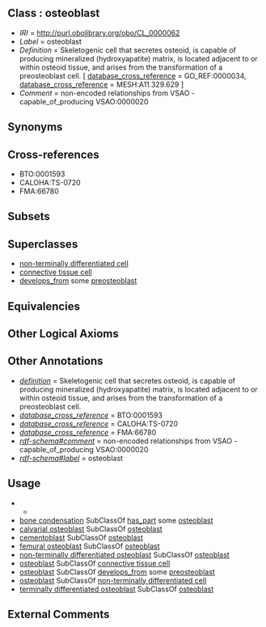 
## Class : osteoblast

 * *IRI* = http://purl.obolibrary.org/obo/CL_0000062
 * *Label* = osteoblast
 * *Definition* = Skeletogenic cell that secretes osteoid, is capable of producing mineralized (hydroxyapatite) matrix, is located adjacent to or within osteoid tissue, and arises from the transformation of a preosteoblast cell. [ [database_cross_reference](../../ef/oboInOwl#hasDbXref.md) = GO_REF:0000034, [database_cross_reference](../../ef/oboInOwl#hasDbXref.md) = MESH:A11.329.629 ]
 * *Comment* = non-encoded relationships from VSAO - capable_of_producing VSAO:0000020

## Synonyms


## Cross-references

 * BTO:0001593
 * CALOHA:TS-0720
 * FMA:66780

## Subsets


## Superclasses

 * [non-terminally differentiated cell](../../CL/55/CL_0000055.md)
 * [connective tissue cell](../../CL/20/CL_0002320.md)
 * [develops_from](../../RO/02/RO_0002202.md) some [preosteoblast](../../CL/10/CL_0007010.md)

## Equivalencies


## Other Logical Axioms


## Other Annotations

 * *[definition](../../IAO/15/IAO_0000115.md)* = Skeletogenic cell that secretes osteoid, is capable of producing mineralized (hydroxyapatite) matrix, is located adjacent to or within osteoid tissue, and arises from the transformation of a preosteoblast cell.
 * *[database_cross_reference](../../ef/oboInOwl#hasDbXref.md)* = BTO:0001593
 * *[database_cross_reference](../../ef/oboInOwl#hasDbXref.md)* = CALOHA:TS-0720
 * *[database_cross_reference](../../ef/oboInOwl#hasDbXref.md)* = FMA:66780
 * *[rdf-schema#comment](../../nt/rdf-schema#comment.md)* = non-encoded relationships from VSAO - capable_of_producing VSAO:0000020
 * *[rdf-schema#label](../../el/rdf-schema#label.md)* = osteoblast

## Usage

 * -
 * [bone condensation](../../UBERON/62/UBERON_0015062.md) SubClassOf [has_part](../../BFO/51/BFO_0000051.md) some [osteoblast](../../CL/62/CL_0000062.md)
 * [calvarial osteoblast](../../CL/58/CL_2000058.md) SubClassOf [osteoblast](../../CL/62/CL_0000062.md)
 * [cementoblast](../../CL/61/CL_0000061.md) SubClassOf [osteoblast](../../CL/62/CL_0000062.md)
 * [femural osteoblast](../../CL/57/CL_2000057.md) SubClassOf [osteoblast](../../CL/62/CL_0000062.md)
 * [non-terminally differentiated osteoblast](../../CL/40/CL_0001040.md) SubClassOf [osteoblast](../../CL/62/CL_0000062.md)
 * [osteoblast](../../CL/62/CL_0000062.md) SubClassOf [connective tissue cell](../../CL/20/CL_0002320.md)
 * [osteoblast](../../CL/62/CL_0000062.md) SubClassOf [develops_from](../../RO/02/RO_0002202.md) some [preosteoblast](../../CL/10/CL_0007010.md)
 * [osteoblast](../../CL/62/CL_0000062.md) SubClassOf [non-terminally differentiated cell](../../CL/55/CL_0000055.md)
 * [terminally differentiated osteoblast](../../CL/39/CL_0001039.md) SubClassOf [osteoblast](../../CL/62/CL_0000062.md)

## External Comments

